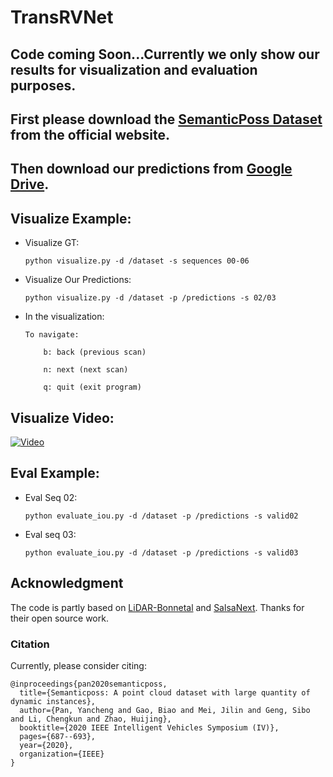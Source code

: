 # TransRVNet



## Code coming Soon...Currently we only show our results for visualization and evaluation purposes.



## First please download the [SemanticPoss Dataset](http://www.poss.pku.edu.cn./download.html) from the official website.



## Then download our predictions from [Google Drive](https://drive.google.com/file/d/1i3GMG4KcOPwDbJtgZEDWJkSApOAnRn5O/view?usp=sharing).



## Visualize Example:


- Visualize GT:

  `python visualize.py -d /dataset -s sequences 00-06`

- Visualize Our Predictions:

  `python visualize.py -d /dataset -p /predictions -s 02/03`
- In the visualization:

      To navigate:

          b: back (previous scan)

          n: next (next scan)

          q: quit (exit program)

## Visualize Video:
[![Video](https://res.cloudinary.com/marcomontalbano/image/upload/v1627450328/video_to_markdown/images/youtube--NXyBSnMek3M-c05b58ac6eb4c4700831b2b3070cd403.jpg)](https://youtu.be/NXyBSnMek3M "Video")
## Eval Example:

- Eval Seq 02:

  `python evaluate_iou.py -d /dataset -p /predictions -s valid02` 

- Eval seq 03:

  `python evaluate_iou.py -d /dataset -p /predictions -s valid03`



## Acknowledgment

The code is partly based on [LiDAR-Bonnetal](https://github.com/PRBonn/lidar-bonnetal) and [SalsaNext](https://github.com/Halmstad-University/SalsaNext). Thanks for their open source work.

### Citation

Currently, please consider citing:

```
@inproceedings{pan2020semanticposs,
  title={Semanticposs: A point cloud dataset with large quantity of dynamic instances},
  author={Pan, Yancheng and Gao, Biao and Mei, Jilin and Geng, Sibo and Li, Chengkun and Zhao, Huijing},
  booktitle={2020 IEEE Intelligent Vehicles Symposium (IV)},
  pages={687--693},
  year={2020},
  organization={IEEE}
}
```
